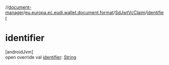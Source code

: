 //[document-manager](../../../index.md)/[eu.europa.ec.eudi.wallet.document.format](../index.md)/[SdJwtVcClaim](index.md)/[identifier](identifier.md)

# identifier

[androidJvm]\
open override val [identifier](identifier.md): [String](https://kotlinlang.org/api/latest/jvm/stdlib/kotlin/-string/index.html)
